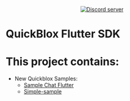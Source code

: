 <div align="center">

<p>
		<a href="https://discord.gg/c6bxq9BC"><img src="https://img.shields.io/discord/1042743094833065985?color=5865F2&logo=discord&logoColor=white&label=QuickBlox%20Discord%20server&style=for-the-badge" alt="Discord server" /></a>
</p>

</div>

# QuickBlox Flutter SDK

# This project contains:

* New Quickblox Samples:
  * [Sample Chat Flutter](https://github.com/QuickBlox/quickblox-flutter-samples/tree/master/chat_sample)
  * [Simple-sample](https://github.com/QuickBlox/quickblox-flutter-samples/tree/master/simple_sample)
